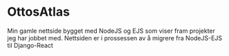 # OttosAtlas
Min gamle nettside bygget med NodeJS og EJS som viser fram projekter jeg har jobbet med. Nettsiden er i prossessen av å migrere fra NodeJS-EJS til Django-React
